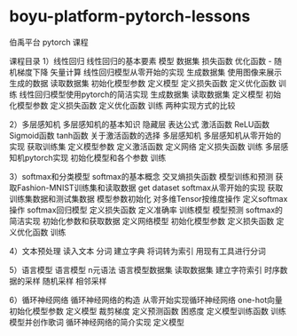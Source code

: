 # boyu-platform-pytorch-lessons
伯禹平台 pytorch 课程

课程目录
 1）线性回归
 线性回归的基本要素
 模型
 数据集
 损失函数
 优化函数 - 随机梯度下降
 矢量计算
 线性回归模型从零开始的实现
 生成数据集
 使用图像来展示生成的数据
 读取数据集
 初始化模型参数
 定义模型
 定义损失函数
 定义优化函数
 训练
 线性回归模型使用pytorch的简洁实现
 生成数据集
 读取数据集
 定义模型
 初始化模型参数
 定义损失函数
 定义优化函数
 训练
 两种实现方式的比较
 
 2）多层感知机
 多层感知机的基本知识
 隐藏层
 表达公式
 激活函数
 ReLU函数
 Sigmoid函数
 tanh函数
 关于激活函数的选择
 多层感知机
 多层感知机从零开始的实现
 获取训练集
 定义模型参数
 定义激活函数
 定义网络
 定义损失函数
 训练
 多层感知机pytorch实现
 初始化模型和各个参数
 训练
 
 3）softmax和分类模型
 softmax的基本概念
 交叉熵损失函数
 模型训练和预测
 获取Fashion-MNIST训练集和读取数据
 get dataset
 softmax从零开始的实现
 获取训练集数据和测试集数据
 模型参数初始化
 对多维Tensor按维度操作
 定义softmax操作
 softmax回归模型
 定义损失函数
 定义准确率
 训练模型
 模型预测
 softmax的简洁实现
 初始化参数和获取数据
 定义网络模型
 初始化模型参数
 定义损失函数
 定义优化函数
 训练
 
 4）文本预处理
 读入文本
 分词
 建立字典
 将词转为索引
 用现有工具进行分词
 
 5）语言模型
 语言模型
 n元语法
 语言模型数据集
 读取数据集
 建立字符索引
 时序数据的采样
 随机采样
 相邻采样
 
 6）循环神经网络
 循环神经网络的构造
 从零开始实现循环神经网络
 one-hot向量
 初始化模型参数
 定义模型
 裁剪梯度
 定义预测函数
 困惑度
 定义模型训练函数
 训练模型并创作歌词
 循环神经网络的简介实现
 定义模型